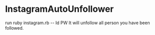 # InstagramAutoUnfollower

run ruby instagram.rb -- Id PW
It will unfollow all person you have been followed.
